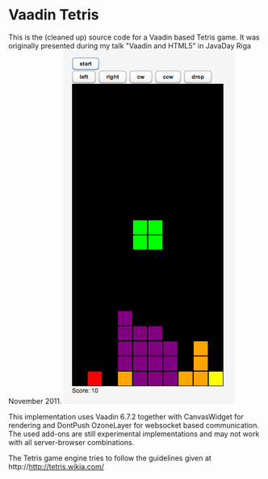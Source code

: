 Vaadin Tetris
=============

This is the (cleaned up) source code for a Vaadin based Tetris game. It was originally presented during my talk "Vaadin and HTML5" in JavaDay Riga November 2011.
![Screenshot](vaadin-tetris-javadayriga2011.png)

This implementation uses Vaadin 6.7.2 together with CanvasWidget for rendering and DontPush OzoneLayer for websocket based communication. The used add-ons are still experimental 
implementations and may not work with all server-browser combinations. 

The Tetris game engine tries to follow the guidelines given at  http://http://tetris.wikia.com/

